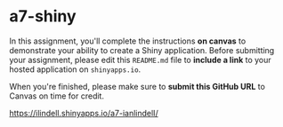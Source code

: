 # a7-shiny
In this assignment, you'll complete the instructions **on canvas** to demonstrate your ability to create a Shiny application. Before submitting your assignment, please edit this `README.md` file to **include a link** to your hosted application on `shinyapps.io`. 

When you're finished, please make sure to **submit this GitHub URL** to Canvas on time for credit.

https://ilindell.shinyapps.io/a7-ianlindelI/
